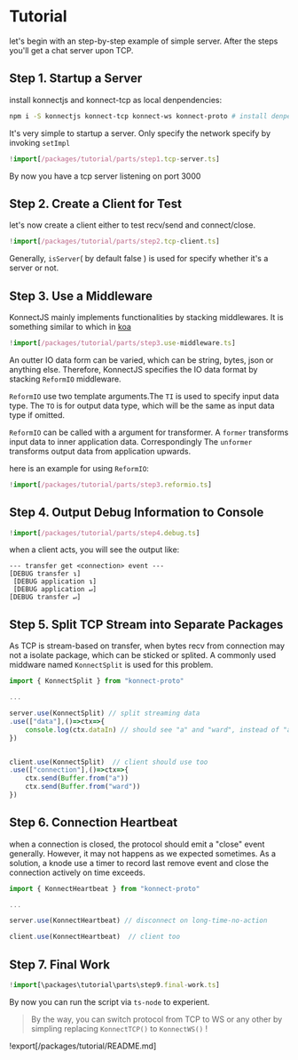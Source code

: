 # Tutorial
let's begin with an step-by-step example of simple server. After the steps you'll get a chat server upon TCP.
## Step 1. Startup a Server
install konnectjs and konnect-tcp as local denpendencies:
```bash
npm i -S konnectjs konnect-tcp konnect-ws konnect-proto # install denpendencies locally
```
It's very simple to startup a server. Only specify the network specify by invoking `setImpl`
```typescript
!import[/packages/tutorial/parts/step1.tcp-server.ts]
```
By now you have a tcp server listening on port 3000

## Step 2. Create a Client for Test
let's now create a client either to test recv/send and connect/close.
```typescript
!import[/packages/tutorial/parts/step2.tcp-client.ts]
```
Generally, `isServer`( by default false ) is used for specify whether it's a server or not.

## Step 3. Use a Middleware
KonnectJS mainly implements functionalities by stacking middlewares. It is something similar to which in [koa](https://github.com/koajs/koa)
```typescript
!import[/packages/tutorial/parts/step3.use-middleware.ts]
```
An outter IO data form can be varied, which can be string, bytes, json or anything else. Therefore, KonnectJS specifies the IO data format by stacking `ReformIO` middleware.

`ReformIO` use two template arguments.The `TI` is used to specify input data type. The `TO` is for output data type, which will be the same as input data type if omitted.

`ReformIO` can be called with a argument for transformer. A `former` transforms input data to inner application data. Correspondingly The `unformer` transforms output data from application upwards.

here is an example for using `ReformIO`:
```typescript
!import[/packages/tutorial/parts/step3.reformio.ts]
```
## Step 4. Output Debug Information to Console
```typescript
!import[/packages/tutorial/parts/step4.debug.ts]
```
when a client acts, you will see the output like:
```
--- transfer get <connection> event ---
[DEBUG transfer ↴]
 [DEBUG application ↴]
 [DEBUG application ↵]
[DEBUG transfer ↵]
```
## Step 5. Split TCP Stream into Separate Packages
As TCP is stream-based on transfer, when bytes recv from connection may not a isolate package, which can be sticked or splited. A commonly used middware named `KonnectSplit` is used for this problem.

```typescript
import { KonnectSplit } from "konnect-proto"

...

server.use(KonnectSplit) // split streaming data
.use(["data"],()=>ctx=>{
    console.log(ctx.dataIn) // should see "a" and "ward", instead of "award"
})


client.use(KonnectSplit)  // client should use too
.use(["connection"],()=>ctx=>{
    ctx.send(Buffer.from("a"))
    ctx.send(Buffer.from("ward"))
})
```

## Step 6. Connection Heartbeat
when a connection is closed, the protocol should emit a "close" event generally. However, it may not happens as we expected sometimes. As a solution, a knode use a timer to record last remove event and close the connection actively on time exceeds.
```typescript
import { KonnectHeartbeat } from "konnect-proto"

...

server.use(KonnectHeartbeat) // disconnect on long-time-no-action

client.use(KonnectHeartbeat)  // client too
```

## Step 7. Final Work
```typescript
!import[\packages\tutorial\parts\step9.final-work.ts]
```
By now you can run the script via `ts-node` to experient.


> By the way, you can switch protocol from TCP to WS or any other by simpling replacing `KonnectTCP()` to `KonnectWS()` !

!export[/packages/tutorial/README.md]